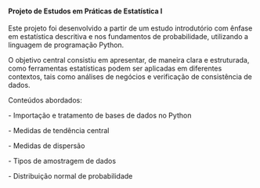 #### Projeto de Estudos em Práticas de Estatística I



Este projeto foi desenvolvido a partir de um estudo introdutório com ênfase em estatística descritiva e nos fundamentos de probabilidade, utilizando a linguagem de programação Python.



O objetivo central consistiu em apresentar, de maneira clara e estruturada, como ferramentas estatísticas podem ser aplicadas em diferentes contextos, tais como análises de negócios e verificação de consistência de dados.



Conteúdos abordados:



\- Importação e tratamento de bases de dados no Python



\- Medidas de tendência central



\- Medidas de dispersão



\- Tipos de amostragem de dados



\- Distribuição normal de probabilidade

